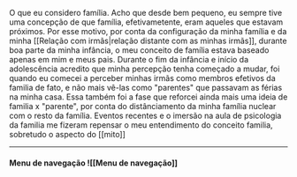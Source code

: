 O que eu considero família. Acho que desde bem pequeno, eu sempre tive uma concepção de que família, efetivametente, eram aqueles que estavam próximos. Por esse motivo, por conta da configuração da minha família e da minha [[Relação com irmãs|relação distante com as minhas irmãs]], durante boa parte da minha infância, o meu conceito de família estava baseado apenas em mim e meus pais. Durante o fim da infância e início da adolescência acredito que minha percepção tenha começado a mudar, foi quando eu comecei a perceber minhas irmãs como membros efetivos da familia de fato, e não mais vê-las como "parentes" que passavam as férias na minha casa. Essa também foi a fase que reforcei ainda mais uma ideia de familia x "parente", por conta do distânciamento da minha família nuclear com o resto da família. Eventos recentes e o imersão na aula de psicologia da familia me fizeram repensar o meu entendimento do conceito familia, sobretudo o aspecto do [[mito]]


----------------------

#### Menu de navegação ![[Menu de navegação]]